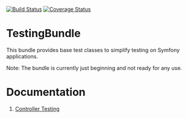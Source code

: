 [![Build Status](https://travis-ci.org/kevinarcher/TestingBundle.png?branch=master)](https://travis-ci.org/kevinarcher/TestingBundle)
[![Coverage Status](https://coveralls.io/repos/kevinarcher/TestingBundle/badge.png?branch=master)](https://coveralls.io/r/kevinarcher/TestingBundle?branch=master)

TestingBundle
=============

This bundle provides base test classes to simplify testing on Symfony applications.

Note: The bundle is currently just beginning and not ready for any use.

Documentation
=============

1. [Controller Testing](Resources/doc/testing.controller.md)
